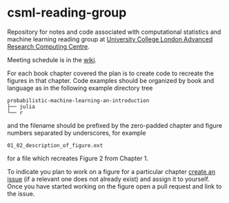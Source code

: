 # csml-reading-group

Repository for notes and code associated with computational statistics and machine learning reading group at 
[University College London Advanced Research Computing Centre](https://www.ucl.ac.uk/advanced-research-computing/advanced-research-computing-centre).

Meeting schedule is in the [wiki](https://github.com/UCL-ARC/csml-reading-group/wiki).

For each book chapter covered the plan is to create code to recreate the figures in that chapter. 
Code examples should be organized by book and language as in the following example directory tree 

```
probabilistic-machine-learning-an-introduction
├── julia
└── r
```

and the filename should be prefixed by the zero-padded chapter and figure numbers separated by underscores, for example

```
01_02_description_of_figure.ext
```

for a file which recreates Figure 2 from Chapter 1.

To indicate you plan to work on a figure for a particular chapter [create an issue](https://github.com/UCL-ARC/csml-reading-group/issues/new/choose)
(if a relevant one does not already exist) and assign it to yourself. Once you have started working on the figure open a pull request and link to
the issue.

